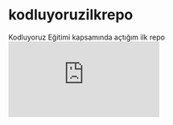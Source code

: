 # kodluyoruzilkrepo
 Kodluyoruz Eğitimi kapsamında açtığım ilk repo
 ![Lorem Picsum](https://c.mi.com/thread-1709912-1-0.html)

